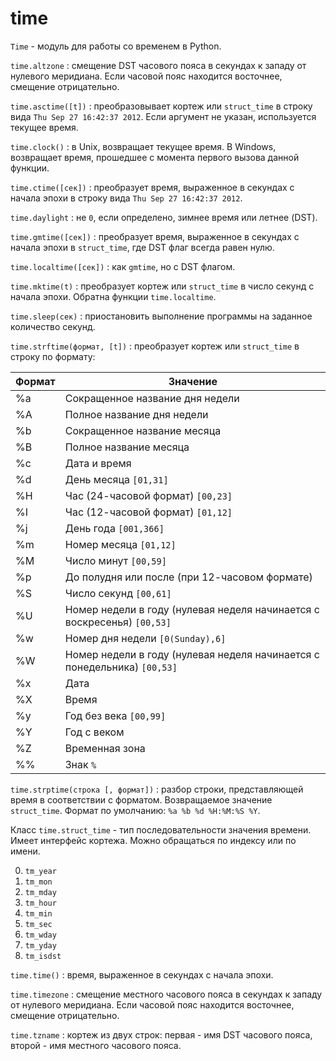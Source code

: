 # time

`Time` - модуль для работы со временем в Python.

`time.altzone`
: смещение DST часового пояса в секундах к западу от нулевого меридиана. Если часовой пояс находится восточнее, смещение отрицательно.

`time.asctime([t])`
: преобразовывает кортеж или `struct_time` в строку вида `Thu Sep 27 16:42:37 2012`. Если аргумент не указан, используется текущее время.

`time.clock()`
: в Unix, возвращает текущее время. В Windows, возвращает время, прошедшее с момента первого вызова данной функции.

`time.ctime([сек])`
: преобразует время, выраженное в секундах с начала эпохи в строку вида `Thu Sep 27 16:42:37 2012`.

`time.daylight`
: не `0`, если определено, зимнее время или летнее (DST).

`time.gmtime([сек])`
: преобразует время, выраженное в секундах с начала эпохи в `struct_time`, где DST флаг всегда равен нулю.

`time.localtime([сек])`
: как `gmtime`, но с DST флагом.

`time.mktime(t)`
: преобразует кортеж или `struct_time` в число секунд с начала эпохи. Обратна функции `time.localtime`.

`time.sleep(сек)`
: приостановить выполнение программы на заданное количество секунд.

`time.strftime(формат, [t])`
: преобразует кортеж или `struct_time` в строку по формату:

| Формат | Значение                                                                 |
| ------ | ------------------------------------------------------------------------ |
| %a     | Сокращенное название дня недели                                          |
| %A     | Полное название дня недели                                               |
| %b     | Сокращенное название месяца                                              |
| %B     | Полное название месяца                                                   |
| %c     | Дата и время                                                             |
| %d     | День месяца `[01,31]`                                                    |
| %H     | Час (24-часовой формат) `[00,23]`                                        |
| %I     | Час (12-часовой формат) `[01,12]`                                        |
| %j     | День года `[001,366]`                                                    |
| %m     | Номер месяца `[01,12]`                                                   |
| %M     | Число минут `[00,59]`                                                    |
| %p     | До полудня или после (при 12-часовом формате)                            |
| %S     | Число секунд `[00,61]`                                                   |
| %U     | Номер недели в году (нулевая неделя начинается с воскресенья) `[00,53]`  |
| %w     | Номер дня недели `[0(Sunday),6]`                                         |
| %W     | Номер недели в году (нулевая неделя начинается с понедельника) `[00,53]` |
| %x     | Дата                                                                     |
| %X     | Время                                                                    |
| %y     | Год без века `[00,99]`                                                   |
| %Y     | Год с веком                                                              |
| %Z     | Временная зона                                                           |
| %%     | Знак `%`                                                                 |

`time.strptime(строка [, формат])`
: разбор строки, представляющей время в соответствии с форматом. Возвращаемое значение `struct_time`. Формат по умолчанию: `%a %b %d %H:%M:%S %Y`.

Класс `time.struct_time` - тип последовательности значения времени. Имеет интерфейс кортежа. Можно обращаться по индексу или по имени.

0. `tm_year`
1. `tm_mon`
2. `tm_mday`
3. `tm_hour`
4. `tm_min`
5. `tm_sec`
6. `tm_wday`
7. `tm_yday`
8. `tm_isdst`

`time.time()`
: время, выраженное в секундах с начала эпохи.

`time.timezone`
: смещение местного часового пояса в секундах к западу от нулевого меридиана. Если часовой пояс находится восточнее, смещение отрицательно.

`time.tzname`
: кортеж из двух строк: первая - имя DST часового пояса, второй - имя местного часового пояса.
